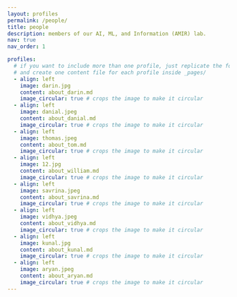 ```yaml
---
layout: profiles
permalink: /people/
title: people
description: members of our AI, ML, and Information (AMIR) lab. 
nav: true
nav_order: 1

profiles:
  # if you want to include more than one profile, just replicate the following block
  # and create one content file for each profile inside _pages/
  - align: left
    image: darin.jpg
    content: about_darin.md
    image_circular: true # crops the image to make it circular
  - align: left
    image: danial.jpeg
    content: about_danial.md
    image_circular: true # crops the image to make it circular
  - align: left
    image: thomas.jpeg
    content: about_tom.md
    image_circular: true # crops the image to make it circular
  - align: left
    image: 12.jpg
    content: about_william.md
    image_circular: true # crops the image to make it circular
  - align: left
    image: savrina.jpeg
    content: about_savrina.md
    image_circular: true # crops the image to make it circular
  - align: left
    image: vidhya.jpeg
    content: about_vidhya.md
    image_circular: true # crops the image to make it circular
  - align: left
    image: kunal.jpg
    content: about_kunal.md
    image_circular: true # crops the image to make it circular
  - align: left
    image: aryan.jpeg
    content: about_aryan.md
    image_circular: true # crops the image to make it circular
---
```

